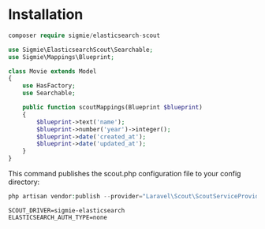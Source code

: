 # Installation

```php
composer require sigmie/elasticsearch-scout
```

```php
use Sigmie\ElasticsearchScout\Searchable;
use Sigmie\Mappings\Blueprint;

class Movie extends Model
{
    use HasFactory;
    use Searchable;

    public function scoutMappings(Blueprint $blueprint)
    {
        $blueprint->text('name');
        $blueprint->number('year')->integer();
        $blueprint->date('created_at');
        $blueprint->date('updated_at');
    }
}
```
This command publishes the scout.php configuration file to your config directory:

```php
php artisan vendor:publish --provider="Laravel\Scout\ScoutServiceProvider"
```

```
SCOUT_DRIVER=sigmie-elasticsearch
ELASTICSEARCH_AUTH_TYPE=none
```
